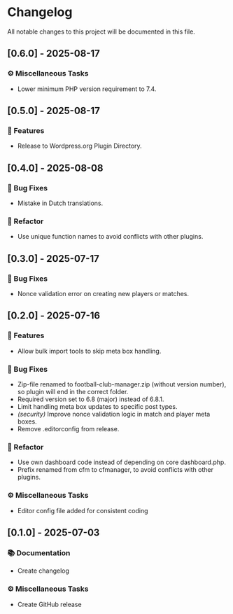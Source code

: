 # Changelog

All notable changes to this project will be documented in this file.

## [0.6.0] - 2025-08-17

### ⚙️  Miscellaneous Tasks

- Lower minimum PHP version requirement to 7.4.

## [0.5.0] - 2025-08-17

### 🚀 Features

- Release to Wordpress.org Plugin Directory.

## [0.4.0] - 2025-08-08

### 🐛 Bug Fixes

- Mistake in Dutch translations.

### 🚜 Refactor

- Use unique function names to avoid conflicts with other plugins.

## [0.3.0] - 2025-07-17

### 🐛 Bug Fixes

- Nonce validation error on creating new players or matches.

## [0.2.0] - 2025-07-16

### 🚀 Features

- Allow bulk import tools to skip meta box handling.

### 🐛 Bug Fixes

- Zip-file renamed to football-club-manager.zip (without version number), so plugin will end in the correct folder.
- Required version set to 6.8 (major) instead of 6.8.1.
- Limit handling meta box updates to specific post types.
- *(security)* Improve nonce validation logic in match and player meta boxes.
- Remove .editorconfig from release.

### 🚜 Refactor

- Use own dashboard code instead of depending on core dashboard.php.
- Prefix renamed from cfm to cfmanager, to avoid conflicts with other plugins.

### ⚙️  Miscellaneous Tasks

- Editor config file added for consistent coding

## [0.1.0] - 2025-07-03

### 📚 Documentation

- Create changelog

### ⚙️  Miscellaneous Tasks

- Create GitHub release


